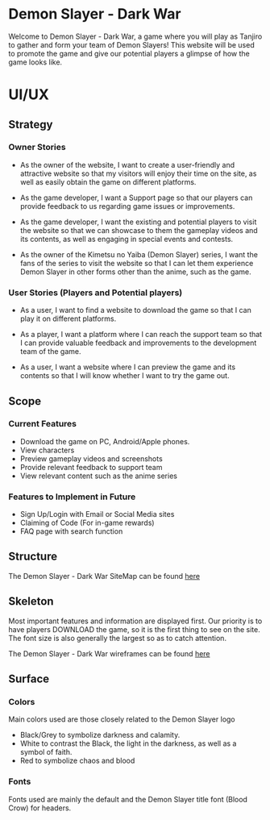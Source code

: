 # Demon Slayer - Dark War

Welcome to Demon Slayer - Dark War, a game where you will play as Tanjiro to gather and form your team of Demon Slayers! This website will be used to promote the game and give our potential players a glimpse of how the game looks like.

# UI/UX

## Strategy
### Owner Stories

- As the owner of the website, I want to create a user-friendly and attractive website so that my visitors will enjoy their time on the site, as well as easily obtain the game on different platforms.

- As the game developer, I want a Support page so that our players can provide feedback to us regarding game issues or improvements.

- As the game developer, I want the existing and potential players to visit the website so that we can showcase to them the gameplay videos and its contents, as well as engaging in special events and contests.

- As the owner of the Kimetsu no Yaiba (Demon Slayer) series, I want the fans of the series to visit the website so that I can let them experience Demon Slayer in other forms other than the anime, such as the game.

### User Stories (Players and Potential players)

- As a user, I want to find a website to download the game so that I can play it on different platforms.

- As a player, I want a platform where I can reach the support team so that I can provide valuable feedback and improvements to the development team of the game.

- As a user, I want a website where I can preview the game and its contents so that I will know whether I want to try the game out.

## Scope
### Current Features

- Download the game on PC, Android/Apple phones.
- View characters
- Preview gameplay videos and screenshots
- Provide relevant feedback to support team
- View relevant content such as the anime series

### Features to Implement in Future
- Sign Up/Login with Email or Social Media sites
- Claiming of Code (For in-game rewards)
- FAQ page with search function

## Structure
The Demon Slayer - Dark War SiteMap can be found [here](google.com)

## Skeleton
Most important features and information are displayed first. Our priority is to have players DOWNLOAD the game, so it is the first thing to see on the site. The font size is also generally the largest so as to catch attention.

The Demon Slayer - Dark War wireframes can be found [here](google.com)

## Surface
### Colors
Main colors used are those closely related to the Demon Slayer logo
- Black/Grey to symbolize darkness and calamity.
- White to contrast the Black, the light in the darkness, as well as a symbol of faith.
- Red to symbolize chaos and blood

### Fonts
Fonts used are mainly the default and the Demon Slayer title font (Blood Crow) for headers.